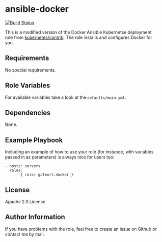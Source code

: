 ansible-docker
=========

[![Build Status](https://travis-ci.org/galexrt/ansible-docker.svg?branch=master)](https://travis-ci.org/galexrt/ansible-docker)

This is a modified version of the Docker Ansible Kubernetse deployment role from [kubernetes/contrib](https://github.com/kubernetes/contrib).
The role installs and configures Docker for you.

Requirements
------------

No special requirements.

Role Variables
--------------

For available variables take a look at the `defaults/main.yml`.

Dependencies
------------

None.

Example Playbook
----------------

Including an example of how to use your role (for instance, with variables passed in as parameters) is always nice for users too:

    - hosts: servers
      roles:
         - { role: galexrt.docker }

License
-------

Apache 2.0 License

Author Information
------------------

If you have problems with the role, feel free to create an issue on Github or contact me by mail.

